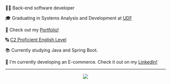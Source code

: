 <p>👨‍💻 Back-end software developer</p>
<p>🎓 Graduating in Systems Analysis and Development at <a href="https://www.udf.edu.br/" target="_blank">UDF</a></p>
<p>📖 Check out my <a href="https://rmeloportfolio.vercel.app" target="_blank">Portfolio!</a></p>
<p>🔠 <a href="https://cert.efset.org/fZ46xL" target="_blank">C2 Proficient English Level</a></p>
<p>📚 Currently studying Java and Spring Boot.</p>
<p>📲 I'm currently developing an E-commerce. Check it out on my <a href="https://linkedin.com/in/rafaelmelodev" target="_blank">LinkedIn!</a></p>

---

<p align="center">
  <a href="https://skillicons.dev">
    <img src="https://skillicons.dev/icons?i=java,spring,idea,maven,docker,postgres,git,postman" />
  </a>
</p>
